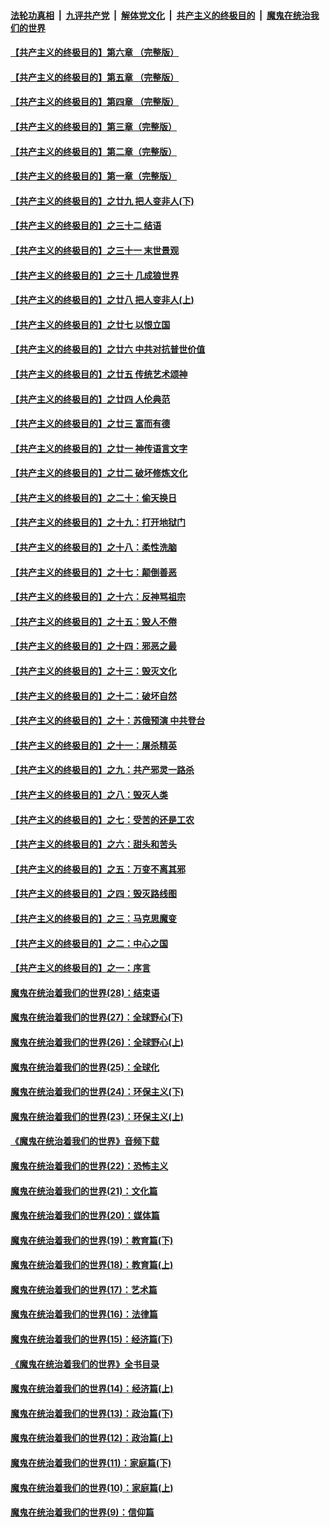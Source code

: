 

####  [法轮功真相](../../../../basic/blob/master/README.md?t=07031602) &nbsp;|&nbsp; [九评共产党](../../../../9ping.md/blob/master/README.md?t=07031602) &nbsp;|&nbsp; [解体党文化](../../../../jtdwh.md/blob/master/README.md?t=07031602)  &nbsp;|&nbsp; [共产主义的终极目的](../../../../gczydzjmd.md/blob/master/README.md?t=07031602) &nbsp;|&nbsp; [魔鬼在统治我们的世界](../../../../mgztzwmdsj.md/blob/master/README.md?t=07031602) 

#### [【共产主义的终极目的】第六章 （完整版）](../pages/nsc422/n11428913.md?t=07031602) 

#### [【共产主义的终极目的】第五章 （完整版）](../pages/nsc422/n11428912.md?t=07031602) 

#### [【共产主义的终极目的】第四章 （完整版）](../pages/nsc422/n11428907.md?t=07031602) 

#### [【共产主义的终极目的】第三章（完整版）](../pages/nsc422/n11428848.md?t=07031602) 

#### [【共产主义的终极目的】第二章（完整版）](../pages/nsc422/n11428831.md?t=07031602) 

#### [【共产主义的终极目的】第一章（完整版）](../pages/nsc422/n11417651.md?t=07031602) 

#### [【共产主义的终极目的】之廿九 把人变非人(下)](../pages/nsc422/n11344140.md?t=07031602) 

#### [【共产主义的终极目的】之三十二 结语](../pages/nsc422/n11360535.md?t=07031602) 

#### [【共产主义的终极目的】之三十一 末世景观](../pages/nsc422/n11351129.md?t=07031602) 

#### [【共产主义的终极目的】之三十 几成狼世界](../pages/nsc422/n11348280.md?t=07031602) 

#### [【共产主义的终极目的】之廿八 把人变非人(上)](../pages/nsc422/n11340492.md?t=07031602) 

#### [【共产主义的终极目的】之廿七 以恨立国](../pages/nsc422/n11336944.md?t=07031602) 

#### [【共产主义的终极目的】之廿六 中共对抗普世价值](../pages/nsc422/n11324785.md?t=07031602) 

#### [【共产主义的终极目的】之廿五 传统艺术颂神](../pages/nsc422/n11296396.md?t=07031602) 

#### [【共产主义的终极目的】之廿四 人伦典范](../pages/nsc422/n11296397.md?t=07031602) 

#### [【共产主义的终极目的】之廿三 富而有德](../pages/nsc422/n11283598.md?t=07031602) 

#### [【共产主义的终极目的】之廿一 神传语言文字](../pages/nsc422/n11263265.md?t=07031602) 

#### [【共产主义的终极目的】之廿二 破坏修炼文化](../pages/nsc422/n11245728.md?t=07031602) 

#### [【共产主义的终极目的】之二十：偷天换日](../pages/nsc422/n11238846.md?t=07031602) 

#### [【共产主义的终极目的】之十九：打开地狱门](../pages/nsc422/n11206376.md?t=07031602) 

#### [【共产主义的终极目的】之十八：柔性洗脑](../pages/nsc422/n11199994.md?t=07031602) 

#### [【共产主义的终极目的】之十七：颠倒善恶](../pages/nsc422/n11179782.md?t=07031602) 

#### [【共产主义的终极目的】之十六：反神骂祖宗](../pages/nsc422/n11166798.md?t=07031602) 

#### [【共产主义的终极目的】之十五：毁人不倦](../pages/nsc422/n11166792.md?t=07031602) 

#### [【共产主义的终极目的】之十四：邪恶之最](../pages/nsc422/n11150249.md?t=07031602) 

#### [【共产主义的终极目的】之十三：毁灭文化](../pages/nsc422/n11135227.md?t=07031602) 

#### [【共产主义的终极目的】之十二：破坏自然](../pages/nsc422/n11135214.md?t=07031602) 

#### [【共产主义的终极目的】之十：苏俄预演 中共登台](../pages/nsc422/n11118424.md?t=07031602) 

#### [【共产主义的终极目的】之十一：屠杀精英](../pages/nsc422/n11118442.md?t=07031602) 

#### [【共产主义的终极目的】之九：共产邪灵一路杀](../pages/nsc422/n11114139.md?t=07031602) 

#### [【共产主义的终极目的】之八：毁灭人类](../pages/nsc422/n11108503.md?t=07031602) 

#### [【共产主义的终极目的】之七：受苦的还是工农](../pages/nsc422/n11101809.md?t=07031602) 

#### [【共产主义的终极目的】之六：甜头和苦头](../pages/nsc422/n11096971.md?t=07031602) 

#### [【共产主义的终极目的】之五：万变不离其邪](../pages/nsc422/n11091285.md?t=07031602) 

#### [【共产主义的终极目的】之四：毁灭路线图](../pages/nsc422/n11086284.md?t=07031602) 

#### [【共产主义的终极目的】之三：马克思魔变](../pages/nsc422/n11061941.md?t=07031602) 

#### [【共产主义的终极目的】之二：中心之国](../pages/nsc422/n11047728.md?t=07031602) 

#### [【共产主义的终极目的】之一：序言](../pages/nsc422/n11086077.md?t=07031602) 

#### [魔鬼在统治着我们的世界(28)：结束语](../pages/nsc422/n10936246.md?t=07031602) 

#### [魔鬼在统治着我们的世界(27)：全球野心(下)](../pages/nsc422/n10928319.md?t=07031602) 

#### [魔鬼在统治着我们的世界(26)：全球野心(上)](../pages/nsc422/n10900318.md?t=07031602) 

#### [魔鬼在统治着我们的世界(25)：全球化](../pages/nsc422/n10788205.md?t=07031602) 

#### [魔鬼在统治着我们的世界(24)：环保主义(下)](../pages/nsc422/n10695307.md?t=07031602) 

#### [魔鬼在统治着我们的世界(23)：环保主义(上)](../pages/nsc422/n10688613.md?t=07031602) 

#### [《魔鬼在统治着我们的世界》音频下载](../pages/nsc422/n10635553.md?t=07031602) 

#### [魔鬼在统治着我们的世界(22)：恐怖主义](../pages/nsc422/n10614727.md?t=07031602) 

#### [魔鬼在统治着我们的世界(21)：文化篇](../pages/nsc422/n10597706.md?t=07031602) 

#### [魔鬼在统治着我们的世界(20)：媒体篇](../pages/nsc422/n10586579.md?t=07031602) 

#### [魔鬼在统治着我们的世界(19)：教育篇(下)](../pages/nsc422/n10564808.md?t=07031602) 

#### [魔鬼在统治着我们的世界(18)：教育篇(上)](../pages/nsc422/n10526970.md?t=07031602) 

#### [魔鬼在统治着我们的世界(17)：艺术篇](../pages/nsc422/n10499093.md?t=07031602) 

#### [魔鬼在统治着我们的世界(16)：法律篇](../pages/nsc422/n10485969.md?t=07031602) 

#### [魔鬼在统治着我们的世界(15)：经济篇(下)](../pages/nsc422/n10469975.md?t=07031602) 

#### [《魔鬼在统治着我们的世界》全书目录](../pages/nsc422/n10464261.md?t=07031602) 

#### [魔鬼在统治着我们的世界(14)：经济篇(上)](../pages/nsc422/n10457370.md?t=07031602) 

#### [魔鬼在统治着我们的世界(13)：政治篇(下)](../pages/nsc422/n10448270.md?t=07031602) 

#### [魔鬼在统治着我们的世界(12)：政治篇(上)](../pages/nsc422/n10444576.md?t=07031602) 

#### [魔鬼在统治着我们的世界(11)：家庭篇(下)](../pages/nsc422/n10440961.md?t=07031602) 

#### [魔鬼在统治着我们的世界(10)：家庭篇(上)](../pages/nsc422/n10435448.md?t=07031602) 

#### [魔鬼在统治着我们的世界(9)：信仰篇](../pages/nsc422/n10432159.md?t=07031602) 

